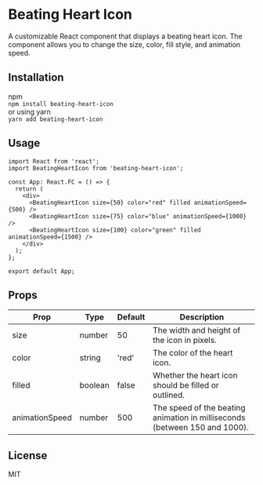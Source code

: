 # Beating Heart Icon

A customizable React component that displays a beating heart icon. The component allows you to change the size, color, fill style, and animation speed.

## Installation

npm\
```npm install beating-heart-icon```\
or using yarn\
```yarn add beating-heart-icon```

## Usage

```tsx
import React from 'react';
import BeatingHeartIcon from 'beating-heart-icon';

const App: React.FC = () => {
  return (
    <div>
      <BeatingHeartIcon size={50} color="red" filled animationSpeed={500} />
      <BeatingHeartIcon size={75} color="blue" animationSpeed={1000} />
      <BeatingHeartIcon size={100} color="green" filled animationSpeed={1500} />
    </div>
  );
};

export default App;
```

## Props

| Prop           | Type    | Default | Description                                                  |
| -------------- | ------- | ------- | ------------------------------------------------------------ |
| size           | number  | 50      | The width and height of the icon in pixels.                  |
| color          | string  | 'red'   | The color of the heart icon.                                 |
| filled         | boolean | false   | Whether the heart icon should be filled or outlined.         |
| animationSpeed | number  | 500     | The speed of the beating animation in milliseconds (between 150 and 1000). |


## License

MIT